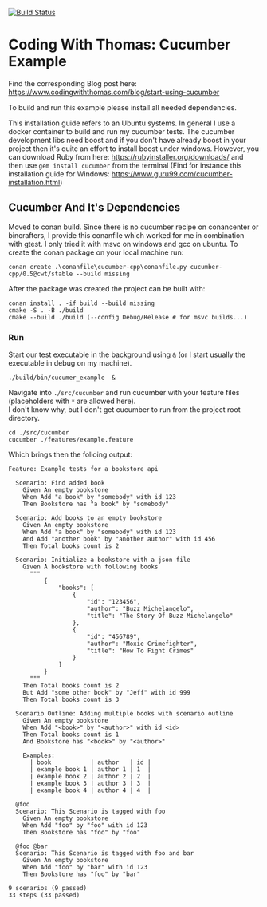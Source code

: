 [![Build Status](https://dev.azure.com/thomassedlmair/cucumber_example/_apis/build/status/ThoSe1990.cucumber_example?branchName=main)](https://dev.azure.com/thomassedlmair/cucumber_example/_build/latest?definitionId=12&branchName=main)

# Coding With Thomas: Cucumber Example

Find the corresponding Blog post here: https://www.codingwiththomas.com/blog/start-using-cucumber

To build and run this example please install all needed dependencies.  

This installation guide refers to an Ubuntu systems. In general I use a docker container to build and run my cucumber tests. The cucumber development libs need boost and if you don't have already boost in your project then it's quite an effort to install boost under windows. However, you can download Ruby from here: https://rubyinstaller.org/downloads/ and then use `gem install cucumber` from the terminal (Find for instance this installation guide for Windows: https://www.guru99.com/cucumber-installation.html)

## Cucumber And It's Dependencies

Moved to conan build. Since there is no cucumber recipe on conancenter or bincrafters, I provide this conanfile which worked for me in combination with gtest. I only tried it with msvc on windows and gcc on ubuntu. To create the conan package on your local machine run: 

```
conan create .\conanfile\cucumber-cpp\conanfile.py cucumber-cpp/0.5@cwt/stable --build missing
```

After the package was created the project can be built with: 

```
conan install . -if build --build missing
cmake -S . -B ./build 
cmake --build ./build (--config Debug/Release # for msvc builds...)
```


### Run 

Start our test executable in the background using `&` (or I start usually the executable in debug on my machine).
```
./build/bin/cucumer_example  &
```

Navigate into `./src/cucumber` and run cucumber with your feature files (placeholders with `*` are allowed here).   
I don't know why, but I don't get cucumber to run from the project root directory.
```
cd ./src/cucumber
cucumber ./features/example.feature
```

Which brings then the folloing output:
```
Feature: Example tests for a bookstore api

  Scenario: Find added book
    Given An empty bookstore
    When Add "a book" by "somebody" with id 123
    Then Bookstore has "a book" by "somebody"

  Scenario: Add books to an empty bookstore
    Given An empty bookstore
    When Add "a book" by "somebody" with id 123
    And Add "another book" by "another author" with id 456
    Then Total books count is 2

  Scenario: Initialize a bookstore with a json file
    Given A bookstore with following books
      """
          {
              "books": [
                  {
                      "id": "123456",
                      "author": "Buzz Michelangelo",
                      "title": "The Story Of Buzz Michelangelo"
                  },
                  {
                      "id": "456789",
                      "author": "Moxie Crimefighter",
                      "title": "How To Fight Crimes"
                  }
              ]
          }
      """
    Then Total books count is 2
    But Add "some other book" by "Jeff" with id 999
    Then Total books count is 3

  Scenario Outline: Adding multiple books with scenario outline
    Given An empty bookstore
    When Add "<book>" by "<author>" with id <id>
    Then Total books count is 1
    And Bookstore has "<book>" by "<author>"

    Examples:
      | book           | author   | id |
      | example book 1 | author 1 | 1  |
      | example book 2 | author 2 | 2  |
      | example book 3 | author 3 | 3  |
      | example book 4 | author 4 | 4  |

  @foo
  Scenario: This Scenario is tagged with foo
    Given An empty bookstore
    When Add "foo" by "foo" with id 123
    Then Bookstore has "foo" by "foo"

  @foo @bar
  Scenario: This Scenario is tagged with foo and bar
    Given An empty bookstore
    When Add "foo" by "bar" with id 123
    Then Bookstore has "foo" by "bar"

9 scenarios (9 passed)
33 steps (33 passed)
```